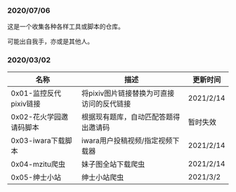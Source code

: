 ### 2020/07/06

这是一个收集各种各样工具或脚本的仓库。

可能出自我手，亦或是其他人。



### 2020/03/02

| 名称                    | 描述                                      | 更新时间  |
| ----------------------- | ----------------------------------------- | --------- |
| 0x01-监控反代pixiv链接  | 将pixiv图片链接替换为可直接访问的反代链接 | 2021/2/14 |
| 0x02-花火学园邀请码脚本 | 根据现有题库，自动匹配答题得出邀请码      | 暂时失效  |
| 0x03-iwara下载脚本      | iwara用户投稿视频/指定视频下载器          | 2021/2/14 |
| 0x04-mzitu爬虫          | 妹子图全站下载爬虫                        | 2021/2/14 |
| 0x05-绅士小站           | 绅士小站爬虫                              | 2021/3/2  |

